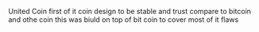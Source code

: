United Coin
first of it coin design to be stable and trust compare to bitcoin and othe coin this was biuld on top of bit coin to cover most of it flaws
